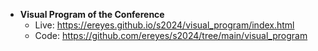 - **Visual Program of the Conference**
  - Live: https://ereyes.github.io/s2024/visual_program/index.html
  - Code: https://github.com/ereyes/s2024/tree/main/visual_program
